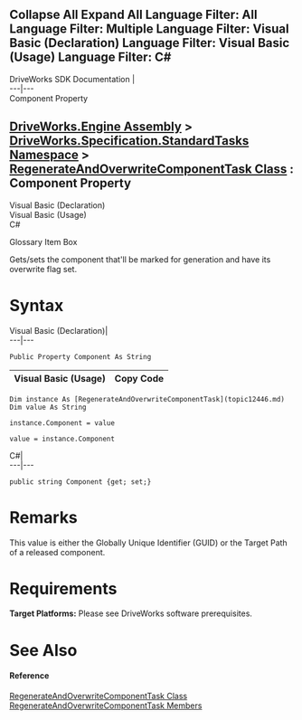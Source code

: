 Collapse All Expand All Language Filter: All  Language Filter: Multiple  Language Filter: Visual Basic (Declaration) Language Filter: Visual Basic (Usage) Language Filter: C#  
---  
DriveWorks SDK Documentation  |   
---|---  
Component Property   
  
[DriveWorks.Engine Assembly](topic2156.md) > [DriveWorks.Specification.StandardTasks Namespace](topic11896.md) > [RegenerateAndOverwriteComponentTask Class](topic12446.md) : Component Property  
---  
  
Visual Basic (Declaration)    
Visual Basic (Usage)    
C# 

Glossary Item Box

Gets/sets the component that'll be marked for generation and have its overwrite flag set. 

# Syntax

Visual Basic (Declaration)|   
---|---  
      
    
    Public Property Component As String  
  
Visual Basic (Usage)| Copy Code  
---|---  
      
    
    Dim instance As [RegenerateAndOverwriteComponentTask](topic12446.md)
    Dim value As String
     
    instance.Component = value
     
    value = instance.Component  
  
C#|   
---|---  
      
    
    public string Component {get; set;}  
  
# Remarks

This value is either the Globally Unique Identifier (GUID) or the Target Path of a released component.

# Requirements

**Target Platforms:** Please see DriveWorks software prerequisites.

# See Also

#### Reference

[RegenerateAndOverwriteComponentTask Class](topic12446.md)   
[RegenerateAndOverwriteComponentTask Members](topic12447.md)


